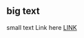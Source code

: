 ## big text
small text
Link here
[LINK](https://www.programiz.com/python-programming/online-compiler/)